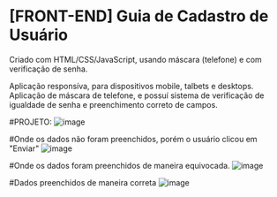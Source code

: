 # [FRONT-END] Guia de Cadastro de Usuário 

Criado com HTML/CSS/JavaScript, usando máscara (telefone) e com verificação de senha. 

Aplicação responsíva, para dispositivos mobile, talbets e desktops. Aplicação de máscara de telefone, e possuí sistema de verificação de igualdade de senha e preenchimento correto de campos. 


#PROJETO:
![image](https://user-images.githubusercontent.com/107516003/193626123-e897e846-8e23-4bf2-a670-012797432ba1.png)









#Onde os dados não foram preenchidos, porém o usuário clicou em "Enviar"
![image](https://user-images.githubusercontent.com/107516003/193626262-d290ce0a-6766-4285-90c3-7cadda0e6466.png)








#Onde os dados foram preenchidos de maneira equivocada. 
![image](https://user-images.githubusercontent.com/107516003/193626438-7215dc9b-958e-46f7-8d4f-c152f6a8ed0a.png)







#Dados preenchidos de maneira correta
![image](https://user-images.githubusercontent.com/107516003/193626572-e3eb96c3-4910-496c-ae49-4feb8a0f5601.png)
